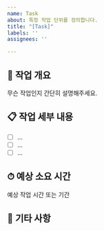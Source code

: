 ```yaml
---
name: Task
about: 특정 작업 단위를 정의합니다.
title: "[Task]"
labels: ''
assignees: ''

---
```


## 🎯 작업 개요
무슨 작업인지 간단히 설명해주세요.

## 📋 작업 세부 내용
- [ ] ...
- [ ] ...
- [ ] ...

## ⏱ 예상 소요 시간
예상 작업 시간 또는 기간

## 📝 기타 사항
